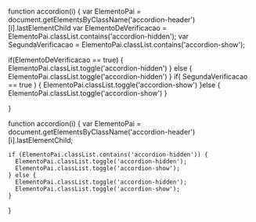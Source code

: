 
function accordion(i) {
   var ElementoPai = document.getElementsByClassName('accordion-header')[i].lastElementChild
   var ElementoDeVerificacao = ElementoPai.classList.contains('accordion-hidden');
   var SegundaVerificacao = ElementoPai.classList.contains('accordion-show');
   
   
if(ElementoDeVerificacao == true) {
    ElementoPai.classList.toggle('accordion-hidden')
} else {
    ElementoPai.classList.toggle('accordion-hidden')
} if( SegundaVerificacao == true ) {
    ElementoPai.classList.toggle('accordion-show')
}else {
    ElementoPai.classList.toggle('accordion-show')
}  



}




function accordion(i) {
    var ElementoPai = document.getElementsByClassName('accordion-header')[i].lastElementChild;

    if (ElementoPai.classList.contains('accordion-hidden')) {
      ElementoPai.classList.toggle('accordion-hidden');
      ElementoPai.classList.toggle('accordion-show');
    } else {
      ElementoPai.classList.toggle('accordion-hidden');
      ElementoPai.classList.toggle('accordion-show');
    }

  }

